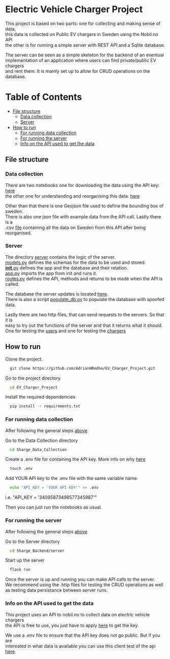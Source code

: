 # Electric Vehicle Charger Project

This project is based on two parts: one for collecting and making sense of data,  
this data is collected on Public EV chargers in Sweden using the Nobil.no API  
the other is for running a simple server with REST API and a Sqlite database.

The server can be seen as a simple skeleton for the backend of an eventual  
implementation of an application where users can find private/public EV chargers  
and rent them. It is mainly set up to allow for CRUD operations on the database.

Table of Contents
=================

   * [File structure](#file-structure)
      * [Data collection](#data-collection)
      * [Server](#server)
   * [How to run](#how-to-run)
      * [For running data collection](#for-running-data-collection)
      * [For running the server](#for-running-the-server)
      * [Info on the API used to get the data](#info-on-the-api-used-to-get-the-data)

## File structure
### Data collection
There are two notebooks one for downloading the data using the API key: [here](Sharge_Data_Collection/download_API_data.ipynb)  
the other one for understanding and reorganising this data: [here](Sharge_Data_Collection/reorganise_API_data.ipynb)

Other than that there is one Geojson file used to define the bounding box of sweden.  
There is also one json file with example data from the API call. Lastly there is a  
.csv [file](Sharge_Data_Collection/nobil_data_sweden.csv) containing all the data on Sweden from this API after being reorganised.

### Server
The directory [server](/Sharge_Backend/server) contains the logic of the server.  
[models.py](/Sharge_Backend/server/models.py) defines the schemas for the data to be used and stored.  
[__init__.py](/Sharge_Backend/server/__init__.py) defines the app and the database and their relation.  
[app.py](/Sharge_Backend/server/app.py) imports the app from init and runs it.  
[routes.py](/Sharge_Backend/server/routes.py) defines the API, methods and returns to be made when the API is called.  

The database the server updates is located [here](/Sharge_Backend/instance/db.sqlite3).  
There is also a script [populate_db.py](/Sharge_Backend/populate_db.py) to populate the database with spoofed data.

Lastly there are two http files, that can send requests to the servers. So that it is  
easy to try out the functions of the server and that it returns what it should.  
One for testing the [users](/Sharge_Backend/test_users.http)
and one for testing the [chargers](/Sharge_Backend/test_chargers.http)

## How to run
Clone the project.

```bash
  git clone https://github.com/AdrianHRedhe/EV_Charger_Project.git
```

Go to the project directory

```bash
  cd EV_Charger_Project
```

Install the required dependencies

```bash
  pip install -r requirements.txt
```

### For running data collection
After following the general steps [above](#how-to-run) 

Go to the Data Collection directory

```bash
  cd Sharge_Data_Collection
```

Create a .env file for containing the API key. More info on why [here](#info-on-the-api-used-to-get-the-data)

```bash
  touch .env
```

Add YOUR API key to the .env file with the same variable name.

```bash
  echo "API_KEY = 'YOUR API KEY'" >> .env
```

i.e. "API_KEY = '34095873498577345987'"

Then you can just run the notebooks as usual.

### For running the server
After following the general steps [above](#how-to-run)

Go to the Server directory

```bash
  cd Sharge_Backend/server
```

Start up the server

```bash
  flask run
```

Once the server is up and running you can make API calls to the server.  
We recommend using the .http files for testing the CRUD operations as well  
as testing data persistance between server runs.

### Info on the API used to get the data
This project uses an API to nobil.no to collect data on electric vehicle chargers  
the API is free to use, you just have to apply [here](https://info.nobil.no/api) to get the key.

We use a .env file to ensure that the API key does not go public. But if you are  
interested in what data is available you can use this client test of the api [here](https://www.nobil.no/api/client/search_apiVer3.php).